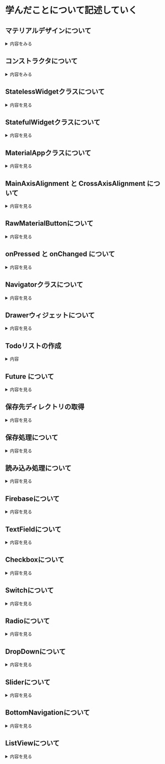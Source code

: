 # 学んだことについて記述していく

## マテリアルデザインについて
<details>
  <summary>内容をみる</summary>

  Flutter は Google が提供する UI フレームワークであり、マテリアルデザイン（Material Design）を標準で採用しています。`MaterialApp`、`Scaffold`、`AppBar` などのウィジェットが提供されており、視覚的一貫性と操作性を保った UI を構築できます。
  
  ---
  
  ## MaterialApp
  
  アプリ全体のテーマやナビゲーション設定を担うウィジェットです。
  
  ```dart
  void main() {
    runApp(MaterialApp(
      title: 'My App',
      theme: ThemeData(
        primarySwatch: Colors.blue,
      ),
      home: MyHomePage(),
    ));
  }
  ```
  
  ---
  
  ## Scaffold
  
  マテリアルデザインの基本レイアウト構造を提供するウィジェットです。
  
  ```dart
  Scaffold(
    appBar: AppBar(title: Text('ホーム')),
    body: Center(child: Text('ようこそ！')),
    floatingActionButton: FloatingActionButton(
      onPressed: () {},
      child: Icon(Icons.add),
    ),
  );
  ```
  
  ---
  
  ## AppBar
  
  画面上部に表示されるアプリバーです。タイトルやアクションアイコンを含めることができます。
  
  ```dart
  AppBar(
    title: Text('タイトル'),
    actions: [
      IconButton(
        icon: Icon(Icons.search),
        onPressed: () {},
      ),
    ],
  )
  ```
  
  ---
  
  ## FloatingActionButton
  
  主なアクションを強調するために使用される円形ボタンです。
  
  ```dart
  FloatingActionButton(
    onPressed: () {
      // アクション処理
    },
    child: Icon(Icons.add),
  )
  ```
  
  ---
  
  ## ボタンの種類
  
  ```dart
  TextButton(
    onPressed: () {},
    child: Text('Text Button'),
  )
  
  ElevatedButton(
    onPressed: () {},
    child: Text('Elevated Button'),
  )
  
  OutlinedButton(
    onPressed: () {},
    child: Text('Outlined Button'),
  )
  ```
  
  ---
  
  ## ThemeData と ColorScheme
  
  アプリ全体の見た目を設定できます。
  
  ```dart
  MaterialApp(
    theme: ThemeData(
      primarySwatch: Colors.indigo,
      brightness: Brightness.light,
    ),
  )
  ```
  
  ColorScheme を使ったカスタマイズ：
  
  ```dart
  theme: ThemeData(
    colorScheme: ColorScheme.fromSeed(seedColor: Colors.teal),
  )
  ```
  
  ---
  
  ## Material 3 (Material You) の利用
  
  Flutter 3.0以降、Material 3 に対応したテーマ指定が可能です。
  
  ```dart
  MaterialApp(
    theme: ThemeData(
      useMaterial3: true,
      colorScheme: ColorScheme.fromSeed(seedColor: Colors.green),
    ),
  )
  ```
  
  ---
  
  ## よく使うマテリアルウィジェット
  
  | ウィジェット名 | 説明 |
  |----------------|------|
  | Card           | 情報のまとまりを示すカード表示 |
  | ListTile       | リスト表示のための標準ウィジェット |
  | Dialog         | ポップアップダイアログ |
  | SnackBar       | 画面下部に一時的に表示される通知 |
  | Drawer         | ナビゲーションドロワー（サイドメニュー） |
  
  ---
  
  ## その他の注意点
  
  - Cupertino ウィジェットとの併用も可能。
  - Flutter Web やデスクトップでもマテリアルデザインをそのまま適用可能。
  - `MaterialApp.router` を使うことで Navigator 2.0 による高度なルーティングが可能。
  
  ---
  
  ## 参考リンク
  
  - https://m3.material.io/
  - https://api.flutter.dev/flutter/material/material-library.html
  - https://docs.flutter.dev/cookbook/design/themes

</details>

## コンストラクタについて
<details>
  <summary>内容をみる</summary>

  FlutterはDart言語で書かれており、クラスのインスタンス化時に使う「コンストラクタ」は非常に重要な概念です。このドキュメントでは、Dartの代表的なコンストラクタの書き方を紹介します。
  
  ---
  
  ## 基本のコンストラクタ
  
  ```dart
  class Person {
    String name;
    int age;
  
    Person(String name, int age) {
      this.name = name;
      this.age = age;
    }
  }
  ```
  
  ### 短縮記法
  
  ```dart
  class Person {
    String name;
    int age;
  
    Person(this.name, this.age);
  }
  ```
  
  ---
  
  ## 名前付きコンストラクタ
  
  ```dart
  class Person {
    String name;
    int age;
  
    Person(this.name, this.age);
  
    Person.guest() {
      name = 'Guest';
      age = 0;
    }
  }
  ```
  
  ---
  
  ## 名前付きパラメータ
  
  ```dart
  class Book {
    String title;
    String author;
  
    Book({required this.title, required this.author});
  }
  
  void main() {
    var b = Book(title: '1984', author: 'George Orwell');
  }
  ```
  
  ---
  
  ## デフォルト値
  
  ```dart
  class User {
    String name;
    bool isAdmin;
  
    User({this.name = 'Guest', this.isAdmin = false});
  }
  ```
  
  ---
  
  ## 初期化リスト（initializer list）
  
  ```dart
  class Point {
    final int x;
    final int y;
  
    Point(int a, int b) : x = a, y = b;
  }
  ```
  
  ---
  
  ## コンストラクタ内での処理
  
  ```dart
  class Timer {
    int seconds;
  
    Timer(int s) {
      if (s < 0) {
        throw ArgumentError('秒数は0以上である必要があります');
      }
      seconds = s;
    }
  }
  ```
  
  ---
  
  ## const コンストラクタ
  
  ```dart
  class Color {
    final int red;
    final int green;
    final int blue;
  
    const Color(this.red, this.green, this.blue);
  }
  
  const black = Color(0, 0, 0);
  ```
  
  ---
  
  ## コンストラクタの構文まとめ
  
  | 構文例                     | 用途                            |
  |----------------------------|---------------------------------|
  | `ClassName()`              | 通常のコンストラクタ            |
  | `ClassName.name()`         | 名前付きコンストラクタ          |
  | `ClassName({required ...})`| 名前付きパラメータ              |
  | `: field = value`          | 初期化リスト（final 変数など）  |
  | `const ClassName(...)`     | イミュータブルな定数生成        |
  
  ---
  
  ## 参考リンク
  
  - https://dart.dev/language/constructors
  - https://docs.flutter.dev/development/data-and-backend/json#creating-model-classes

</details>

## StatelessWidgetクラスについて
<details>
  <summary>内容を見る</summary>
  
  Flutter では UI を構築するために Widget クラスを継承してウィジェットを定義します。その中でも `StatelessWidget` は状態を持たないウィジェットを定義する際に使います。
  
  `StatelessWidget` は、**一度生成されると不変な UI コンポーネント**を表します。状態（State）を持たないため、ユーザーの操作などによって UI を変化させる必要がないときに使用します。
  
  ---
  
  ## 最小の StatelessWidget の例
  
  ```dart
  import 'package:flutter/material.dart';
  
  void main() {
    runApp(MyApp());
  }
  
  class MyApp extends StatelessWidget {
    @override
    Widget build(BuildContext context) {
      return MaterialApp(
        title: 'Stateless Demo',
        home: MyHomePage(),
      );
    }
  }
  
  class MyHomePage extends StatelessWidget {
    @override
    Widget build(BuildContext context) {
      return Scaffold(
        appBar: AppBar(title: Text('ホーム')),
        body: Center(
          child: Text('これは StatelessWidget の例です'),
        ),
      );
    }
  }
  ```
  
  ---
  
  ## 特徴
  
  - クラスは `StatelessWidget` を継承する
  - `build(BuildContext context)` メソッドをオーバーライドする
  - UI を返す
  - 外部から受け取ったパラメータ（final）で UI を構築する
  
  ---
  
  ## プロパティ付きの例
  
  ```dart
  class Greeting extends StatelessWidget {
    final String name;
  
    const Greeting({required this.name});
  
    @override
    Widget build(BuildContext context) {
      return Text('こんにちは、$name さん');
    }
  }
  ```
  
  使用例：
  
  ```dart
  Greeting(name: '太郎');
  ```
  
  ---
  
  ## StatelessWidget と StatefulWidget の違い
  
  | 比較項目       | StatelessWidget                   | StatefulWidget                    |
  |----------------|-----------------------------------|-----------------------------------|
  | 状態管理       | 不可（変更なし）                  | 可能（setStateで変更）            |
  | UIの更新        | 外部からの変更でのみ               | 内部状態の変化でUI更新が可能       |
  | パフォーマンス | 高い                              | 状態更新のたびに再構築が必要       |
  | 用途例         | ラベルやアイコン、ボタンなど      | 入力フォーム、タブ、アニメーションなど |
  
  ---
  
  ## StatelessWidget が適している場面
  
  - 静的なテキストや画像表示
  - 表示内容がプロパティのみで決まる UI
  - 一度表示すれば変更されないウィジェット
  
  ---
  
  ## 参考リンク
  
  - https://api.flutter.dev/flutter/widgets/StatelessWidget-class.html
  - https://docs.flutter.dev/development/ui/widgets-intro

</details>

## StatefulWidgetクラスについて
<details>
  <summary>内容を見る</summary>
  
  Flutter では、状態（State）を持つウィジェットを作成するときに `StatefulWidget` クラスを使います。`StatefulWidget` はユーザー操作やデータの変化に応じて UI を動的に更新できるウィジェットです。
  
  ---
  
  ## StatefulWidget の基本構造
  
  `StatefulWidget` は2つのクラスで構成されます。
  
  1. `StatefulWidget` クラス本体（不変部分）  
  2. 状態を管理する `State` クラス（可変部分）
  
  ---
  
  ## 最小の StatefulWidget の例
  
  ```dart
  import 'package:flutter/material.dart';
  
  void main() {
    runApp(MyApp());
  }
  
  class MyApp extends StatelessWidget {
    @override
    Widget build(BuildContext context) {
      return MaterialApp(
        title: 'Stateful Demo',
        home: CounterPage(),
      );
    }
  }
  
  class CounterPage extends StatefulWidget {
    @override
    _CounterPageState createState() => _CounterPageState();
  }
  
  class _CounterPageState extends State<CounterPage> {
    int _counter = 0;
  
    void _increment() {
      setState(() {
        _counter++;  // 状態を更新するとUIが再構築される
      });
    }
  
    @override
    Widget build(BuildContext context) {
      return Scaffold(
        appBar: AppBar(title: Text('StatefulWidgetの例')),
        body: Center(
          child: Text(
            'ボタンが押された回数: $_counter',
            style: TextStyle(fontSize: 24),
          ),
        ),
        floatingActionButton: FloatingActionButton(
          onPressed: _increment,
          child: Icon(Icons.add),
        ),
      );
    }
  }
  ```
  
  ---
  
  ## 特徴
  
  - `StatefulWidget` は不変であり、実際の状態の変更は `State` クラス内で管理
  - 状態を変化させたいときは `setState()` メソッドを呼び出す
  - `setState()` を呼ぶと `build()` が再実行され、UIが更新される
  
  ---
  
  ## `StatefulWidget` と `StatelessWidget` の違い
  
  | 項目                 | StatefulWidget                     | StatelessWidget                   |
  |----------------------|----------------------------------|---------------------------------|
  | 状態の有無           | 状態を持ち、変更可能              | 状態を持たず不変                 |
  | UIの更新トリガー     | `setState()`で状態を変更すると再構築 | プロパティが変わったときのみ再構築 |
  | 用途例               | 入力フォーム、カウンター、アニメーション | 静的テキストや画像、アイコン     |
  
  ---
  
  ## 状態を持つウィジェット作成のポイント
  
  - `StatefulWidget` クラスは不変で軽量にする  
  - 状態を持つロジックは必ず `State` クラスに書く  
  - UIの再描画は `setState()` で通知する
  
  ---
  
  ## 参考リンク
  
  - https://api.flutter.dev/flutter/widgets/StatefulWidget-class.html  
  - https://docs.flutter.dev/development/ui/interactive  

</details>

## MaterialAppクラスについて
<details>
  <summary>内容を見る</summary>

  `MaterialApp` は Flutter のマテリアルデザインアプリのルートとなるウィジェットです。アプリ全体のテーマ設定やナビゲーション、ローカライズなど、多くの機能を一元的に管理します。
  
  ---
  
  ## 主な役割と特徴
  
  - アプリのタイトルやテーマを設定する
  - ルーティング（画面遷移）の管理
  - ローカライズ（多言語対応）の設定
  - マテリアルデザインの基本設定をまとめる
  - デフォルトのフォントやスタイルを提供
  
  ---
  
  ## 基本的な使い方
  
  ```dart
  import 'package:flutter/material.dart';
  
  void main() {
    runApp(MaterialApp(
      title: 'My Flutter App',
      theme: ThemeData(
        primarySwatch: Colors.blue,
      ),
      home: MyHomePage(),
    ));
  }
  
  class MyHomePage extends StatelessWidget {
    @override
    Widget build(BuildContext context) {
      return Scaffold(
        appBar: AppBar(
          title: Text('ホーム'),
        ),
        body: Center(
          child: Text('MaterialAppの基本例'),
        ),
      );
    }
  }
  ```
  
  ---
  
  ## 主なプロパティ
  
  | プロパティ名        | 説明                                        |
  |--------------------|---------------------------------------------|
  | `title`            | アプリのタイトル（主にタスクスイッチャーに表示） |
  | `theme`            | アプリ全体のテーマを設定（色やフォントなど）       |
  | `darkTheme`        | ダークモード時のテーマ設定                       |
  | `themeMode`        | 明るいテーマとダークテーマの切替設定               |
  | `home`             | 最初に表示するウィジェット                         |
  | `routes`           | 名前付きルートのマップ（画面遷移先の登録）           |
  | `initialRoute`     | 最初に表示するルートの名前                           |
  | `navigatorKey`     | ナビゲーターのグローバルキー                         |
  | `localizationsDelegates` | 多言語対応のためのローカライズデリゲート               |
  | `debugShowCheckedModeBanner` | デバッグ時の「DEBUG」バナーの表示切替（falseで非表示）   |
  | `useMaterial3`     | Material Design 3 (Material You) の有効化           |
  
  ---
  
  ## ルーティング例
  
  ```dart
  MaterialApp(
    initialRoute: '/',
    routes: {
      '/': (context) => HomePage(),
      '/settings': (context) => SettingsPage(),
    },
  )
  ```
  
  ---
  
  ## Material 3 の有効化
  
  Flutter 3.x以降では `useMaterial3` を true にすることで Material You デザインが適用されます。
  
  ```dart
  MaterialApp(
    theme: ThemeData(
      useMaterial3: true,
      colorScheme: ColorScheme.fromSeed(seedColor: Colors.indigo),
    ),
    home: MyHomePage(),
  )
  ```
  
  ---
  
  ## 参考リンク
  
  - https://api.flutter.dev/flutter/material/MaterialApp-class.html  
  - https://docs.flutter.dev/development/ui/widgets/material#materialapp

</details>

## MainAxisAlignment と CrossAxisAlignment について

<details>
  <summary>内容を見る</summary>

  Flutter のレイアウトウィジェット（特に `Row` や `Column`）でよく使う配置方法を指定するための列挙型です。
  
  ---
  
  ## MainAxisAlignment
  
  - メイン軸（`Row` の場合は水平方向、`Column` の場合は垂直方向）に沿った子ウィジェットの配置方法を指定します。
  
  ### 主な値
  
  | 値                   | 説明                             |
  |----------------------|----------------------------------|
  | `start`              | メイン軸の開始位置に揃える       |
  | `end`                | メイン軸の終了位置に揃える       |
  | `center`             | メイン軸の中央に揃える           |
  | `spaceBetween`       | 子ウィジェット間のスペースを均等に配分（端は詰める） |
  | `spaceAround`        | 子ウィジェット間のスペースを均等に配分（端も同等のスペース） |
  | `spaceEvenly`        | 子ウィジェット間のスペースと端のスペースを均等に配分 |
  
  ### 例
  
  ```dart
  Row(
    mainAxisAlignment: MainAxisAlignment.spaceBetween,
    children: [
      Text('左'),
      Text('中央'),
      Text('右'),
    ],
  )
  ```
  
  ---
  
  ## CrossAxisAlignment
  
  - クロス軸（`Row` の場合は垂直方向、`Column` の場合は水平方向）に沿った子ウィジェットの配置方法を指定します。
  
  ### 主な値
  
  | 値                   | 説明                             |
  |----------------------|----------------------------------|
  | `start`              | クロス軸の開始位置に揃える       |
  | `end`                | クロス軸の終了位置に揃える       |
  | `center`             | クロス軸の中央に揃える           |
  | `stretch`            | クロス軸方向に子ウィジェットを引き伸ばす（最大サイズ） |
  | `baseline`           | 文字のベースラインに揃える（テキストがある場合） |
  
  ### 例
  
  ```dart
  Column(
    crossAxisAlignment: CrossAxisAlignment.start,
    children: [
      Text('左揃えテキスト1'),
      Text('左揃えテキスト2'),
    ],
  )
  ```
  
  ---
  
  ## Row と Column のメイン軸とクロス軸
  
  | ウィジェット | メイン軸           | クロス軸           |
  |--------------|--------------------|--------------------|
  | `Row`        | 水平方向（左右）    | 垂直方向（上下）    |
  | `Column`     | 垂直方向（上下）    | 水平方向（左右）    |
  
  ---
  
  ## まとめ
  
  - `mainAxisAlignment` は子ウィジェットの**主方向**の配置を制御
  - `crossAxisAlignment` は子ウィジェットの**直交方向**の配置を制御
  - どちらも適切に設定することで柔軟なレイアウトが可能になる
  
  ---
  
  ## 参考リンク
  
  - https://api.flutter.dev/flutter/rendering/MainAxisAlignment.html  
  - https://api.flutter.dev/flutter/rendering/CrossAxisAlignment.html  
  - https://docs.flutter.dev/development/ui/layout/tutorial#alignment-and-positioning

</details>

## RawMaterialButtonについて

<details>
  <summary>内容を見る</summary>

  `RawMaterialButton` は Flutter のマテリアルデザインボタンの低レベルな構成ウィジェットです。  
  `ElevatedButton` や `TextButton` のような高レベルのボタンウィジェットのカスタマイズ版として使われ、より自由に見た目や動作を細かく制御できます。
  
  ---
  
  ## 特徴
  
  - ボタンのビルドに必要な最低限の機能を持つ
  - デフォルトのスタイルはなく、見た目を完全に自由にカスタマイズ可能
  - サイズ、形状、色、影、マテリアルの効果を自分で設定する必要がある
  - 高度なカスタムボタンを作りたいときに利用
  
  ---
  
  ## 基本的な使い方
  
  ```dart
  RawMaterialButton(
    onPressed: () {
      print('RawMaterialButton pressed');
    },
    fillColor: Colors.blue,
    shape: RoundedRectangleBorder(
      borderRadius: BorderRadius.circular(12.0),
    ),
    constraints: BoxConstraints(
      minWidth: 100,
      minHeight: 40,
    ),
    child: Text(
      'カスタムボタン',
      style: TextStyle(color: Colors.white),
    ),
  )
  ```
  
  ---
  
  ## 主なプロパティ
  
  | プロパティ名      | 説明                                      |
  |------------------|-------------------------------------------|
  | `onPressed`      | ボタンが押されたときのコールバック       |
  | `onLongPress`    | 長押し時のコールバック                    |
  | `fillColor`      | ボタンの背景色                            |
  | `shape`          | ボタンの形状（角丸や丸形など）            |
  | `elevation`      | ボタンの影の高さ                          |
  | `constraints`    | サイズの制約（最小・最大幅や高さ）        |
  | `padding`        | 内側の余白                                |
  | `child`          | ボタン内に表示するウィジェット            |
  | `focusColor`     | フォーカス時の色                          |
  | `hoverColor`     | ホバー時の色（Webやデスクトップ用）      |
  | `highlightColor` | 押下時のハイライト色                      |
  
  ---
  
  ## 注意点
  
  - スタイルや動作を自分で細かく設定する必要があるため、通常は `ElevatedButton` などの高レベルボタンで十分な場合が多い
  - `RawMaterialButton` はカスタムUIや特殊なアニメーションを実装したい場合に使うことが多い
  
  ---
  
  ## 参考リンク
  
  - https://api.flutter.dev/flutter/material/RawMaterialButton-class.html  
  - https://flutter.dev/docs/development/ui/widgets/material#rawmaterialbutton


</details>

## onPressed と onChanged について

<details>
  <summary>内容を見る</summary>

  Flutter のウィジェットでユーザー操作に応じて処理を行うために使うコールバック関数の代表例が `onPressed` と `onChanged` です。
  
  ---
  
  ## onPressed
  
  - 主に **ボタン系ウィジェット**（`ElevatedButton`、`TextButton`、`IconButton`、`RawMaterialButton` など）で使用される  
  - ボタンが「押されたとき」に呼ばれる関数（コールバック）を設定する  
  - 型は `void Function()?`（戻り値なし、引数なしの関数）  
  - `null` を渡すとボタンが無効化される（押せなくなる）
  
  ### 例
  
  ```dart
  ElevatedButton(
    onPressed: () {
      print('ボタンが押されました');
    },
    child: Text('押してね'),
  )
  ```
  
  ---
  
  ## onChanged
  
  - 主に **入力系ウィジェット**（`TextField`、`Slider`、`Switch`、`DropdownButton` など）で使われる  
  - ユーザーが値を変更したときに呼ばれるコールバック  
  - 型は変更対象に応じて異なるが、一般的には引数に新しい値を受け取り戻り値なしの関数  
  
  ### 例：TextField
  
  ```dart
  TextField(
    onChanged: (String value) {
      print('入力値が変更されました: $value');
    },
  )
  ```
  
  ### 例：Slider
  
  ```dart
  Slider(
    value: _currentValue,
    min: 0,
    max: 100,
    onChanged: (double newValue) {
      setState(() {
        _currentValue = newValue;
      });
    },
  )
  ```
  
  ---
  
  ## 違いのまとめ
  
  | 項目         | onPressed                  | onChanged                          |
  |--------------|----------------------------|----------------------------------|
  | 対象ウィジェット | ボタン系                     | 入力系（TextField、Sliderなど）     |
  | 呼び出しタイミング | ボタンが押された瞬間          | ユーザーが値を変更したとき           |
  | 関数の引数    | なし                       | 新しい値（型はウィジェットによる）  |
  | 役割         | イベントのトリガー           | 値の変更を監視・反映                |
  
  ---
  
  ## 参考リンク
  
  - https://api.flutter.dev/flutter/material/ElevatedButton/onPressed.html  
  - https://api.flutter.dev/flutter/widgets/TextField/onChanged.html  
  - https://docs.flutter.dev/development/ui/interactive  


</details>

## Navigatorクラスについて

<details>
  <summary>内容を見る</summary>

   [Navigatorクラス](https://github.com/9kaede12/MobileAppDev/blob/main/Navigator.dart)
   
  `Navigator` は Flutter の画面遷移（ルーティング）を管理するクラスです。  
  スタック構造を使い、画面（ページ）を積み重ねたり戻ったりする操作を扱います。
  
  ---
  
  ## 基本的な役割
  
  - 新しい画面を「プッシュ（積む）」して遷移する  
  - 現在の画面を「ポップ（取り除く）」して戻る  
  - 画面遷移の履歴（スタック）を管理
  
  ---
  
  ## 画面遷移の基本例
  
  ```dart
  // 画面Aから画面Bへ遷移する
  Navigator.push(
    context,
    MaterialPageRoute(builder: (context) => ScreenB()),
  );
  
  // 画面Bから前の画面に戻る
  Navigator.pop(context);
  ```
  
  ---
  
  ## push と pop の説明
  
  | メソッド       | 説明                        |
  |----------------|-----------------------------|
  | `push`         | 新しい画面をスタックに積む  |
  | `pop`          | 現在の画面をスタックから外す（前の画面に戻る） |
  | `pushReplacement` | 現在の画面を新しい画面で置き換える（戻れなくなる） |
  | `pushNamed`    | 名前付きルートで遷移する    |
  | `popUntil`     | 指定した条件の画面まで戻る  |
  
  ---
  
  ## 名前付きルートの使用例
  
  `MaterialApp` の `routes` にルート名とウィジェットを登録しておく
  
  ```dart
  MaterialApp(
    initialRoute: '/',
    routes: {
      '/': (context) => HomePage(),
      '/settings': (context) => SettingsPage(),
    },
  );
  ```
  
  画面遷移は
  
  ```dart
  Navigator.pushNamed(context, '/settings');
  ```
  
  ---
  
  ## 戻り値を受け取る遷移
  
  画面Bから戻る際に結果を返し、画面Aで受け取る例
  
  ```dart
  // 画面A
  final result = await Navigator.push(
    context,
    MaterialPageRoute(builder: (context) => ScreenB()),
  );
  print('画面Bからの結果: $result');
  ```
  
  ```dart
  // 画面B
  Navigator.pop(context, 'データを返す');
  ```
  
  ---
  
  ## Navigatorのグローバルキー
  
  複雑なアプリで Navigator にアクセスしたい場合に使う
  
  ```dart
  final GlobalKey<NavigatorState> navigatorKey = GlobalKey<NavigatorState>();
  
  MaterialApp(
    navigatorKey: navigatorKey,
    home: HomePage(),
  );
  
  // キーからNavigatorを使う
  navigatorKey.currentState?.pushNamed('/settings');
  ```
  
  ---
  
  ## 参考リンク
  
  - https://api.flutter.dev/flutter/widgets/Navigator-class.html  
  - https://docs.flutter.dev/cookbook/navigation/navigation-basics  
  - https://flutter.dev/docs/development/ui/navigation

</details>

## Drawerウィジェットについて

<details>
  <summary>内容を見る</summary>

  `Drawer` は画面の左（または右）側からスライドインするナビゲーション用のサイドメニューです。  
  マテリアルデザインで一般的に使われるナビゲーションメニューとして利用されます。
  
  ---
  
  ## 基本的な使い方
  
  `Scaffold` の `drawer` プロパティに `Drawer` ウィジェットを指定します。
  
  ```dart
  Scaffold(
    appBar: AppBar(
      title: Text('Drawer の例'),
    ),
    drawer: Drawer(
      child: ListView(
        padding: EdgeInsets.zero,
        children: [
          DrawerHeader(
            decoration: BoxDecoration(
              color: Colors.blue,
            ),
            child: Text(
              'メニュー',
              style: TextStyle(
                color: Colors.white,
                fontSize: 24,
              ),
            ),
          ),
          ListTile(
            leading: Icon(Icons.home),
            title: Text('ホーム'),
            onTap: () {
              // 画面遷移や処理をここに記述
              Navigator.pop(context); // Drawerを閉じる
            },
          ),
          ListTile(
            leading: Icon(Icons.settings),
            title: Text('設定'),
            onTap: () {
              Navigator.pop(context);
            },
          ),
        ],
      ),
    ),
    body: Center(child: Text('Drawerを使ったレイアウト')),
  );
  ```
  
  ---
  
  ## 主な構成要素
  
  | ウィジェット名   | 説明                                   |
  |------------------|----------------------------------------|
  | `Drawer`         | サイドメニュー全体のコンテナ           |
  | `DrawerHeader`   | Drawerのヘッダー部分（ユーザー情報等） |
  | `ListView`       | メニュー項目をリスト表示                 |
  | `ListTile`       | メニューの各アイテム                     |
  
  ---
  
  ## Drawerの開閉操作
  
  - アプリバーの左上に自動的にハンバーガーメニューアイコンが表示される  
  - アイコンや画面端をスワイプすることで開閉可能  
  - `Navigator.pop(context)` で Drawer を閉じる
  
  ---
  
  ## 右側にDrawerを表示する場合
  
  `Scaffold` の `endDrawer` プロパティに指定します。
  
  ```dart
  Scaffold(
    endDrawer: Drawer(
      // 右側からスライドインするDrawer
    ),
  );
  ```
  
  ---
  
  ## Drawerのカスタマイズ
  
  - 背景色や形状は `Drawer` 内のコンテナや装飾で自由に設定可能  
  - メニューアイテムは `ListTile` を複数使い、アイコンやテキスト、タップ時の処理を指定する
  
  ---
  
  ## 参考リンク
  
  - https://api.flutter.dev/flutter/material/Drawer-class.html  
  - https://docs.flutter.dev/cookbook/design/drawer  
  - https://flutter.dev/docs/cookbook/design/navigation-drawer


</details>

## Todoリストの作成
<details>
   <summary>内容</summary>

   [flutterstudio](https://flutterstudio.app/)を参考にウィジェットを選びました。  
   ウィジェットを組み合わせていく上で、つまづいたところに関してはchatgptを活用して解決を行なっていきました。  
   ### 現状の機能
   1. チェックボックスの追加
      チェックボックスを追加してチェックをつけるとタスクに取り消し線が入ります。
   2. 削除ボタンの追加
      削除ボタンを追加して終わったタスクを消すことができるようにしました。
   3. ファイルの保存・読み込み処理の追加
      保存と読み込みボタンを追加して、登録したタスクをファイルに保存・読み込みができるようにしました。
   
   実際のコードは[こちら](https://github.com/9kaede12/MobileAppDev/blob/main/TodoList.dart)です。
</details>

## Future について

<details>
  <summary>内容を見る</summary>

  `Future` は Dart における非同期処理の結果を表すオブジェクトです。  
  非同期処理の完了（成功または失敗）を待ち、その結果を受け取るために使います。
  
  ---
  
  ## Futureの基本概念
  
  - 非同期処理の完了後に値を返すことを約束するオブジェクト  
  - 処理が成功すれば値を返し、失敗すればエラーを返す  
  - まだ完了していない処理を表すため、すぐに結果は得られない
  
  ---
  
  ## Futureの生成例
  
  ```dart
  Future<String> fetchUserOrder() {
    return Future.delayed(Duration(seconds: 2), () => 'コーヒー');
  }
  ```
  
  上記は、2秒後に文字列 `'コーヒー'` を返す Future を返します。
  
  ---
  
  ## Futureの利用方法
  
  ### 1. `then` と `catchError` を使う
  
  ```dart
  fetchUserOrder().then((order) {
    print('注文: $order');
  }).catchError((error) {
    print('エラー: $error');
  });
  ```
  
  ### 2. `async` / `await` を使う（推奨）
  
  ```dart
  Future<void> example() async {
    try {
      String order = await fetchUserOrder();
      print('注文: $order');
    } catch (error) {
      print('エラー: $error');
    }
  }
  ```
  
  ---
  
  ## Futureの状態
  
  | 状態           | 説明                       |
  |----------------|----------------------------|
  | Uncompleted    | 処理がまだ完了していない状態 |
  | Completed      | 処理が成功し結果が得られた状態 |
  | Completed with Error | 処理が失敗しエラーが発生した状態 |
  
  ---
  
  ## FutureとUIの連携
  
  Flutterでは、`FutureBuilder` ウィジェットを使って非同期処理の結果をUIに反映できます。
  
  ```dart
  FutureBuilder<String>(
    future: fetchUserOrder(),
    builder: (context, snapshot) {
      if (snapshot.connectionState == ConnectionState.waiting) {
        return CircularProgressIndicator();
      } else if (snapshot.hasError) {
        return Text('エラー: ${snapshot.error}');
      } else if (snapshot.hasData) {
        return Text('注文: ${snapshot.data}');
      } else {
        return Text('データなし');
      }
    },
  );
  ```
  
  ---
  
  ## まとめ
  
  - `Future` は非同期処理の結果を表現するオブジェクト  
  - `async` / `await` で直感的に非同期処理を書ける  
  - UIで非同期処理結果を扱う場合は `FutureBuilder` が便利
  
  ---
  
  ## 参考リンク
  
  - https://dart.dev/codelabs/async-await  
  - https://api.flutter.dev/flutter/widgets/FutureBuilder-class.html  
  - https://docs.flutter.dev/cookbook/networking/fetch-data


</details>

## 保存先ディレクトリの取得

<details>
  <summary>内容を見る</summary>

  Flutterアプリで**ファイルの読み書き**を行う際には、ユーザーがアクセスできるディレクトリではなく、  
  アプリ専用の「**書き込み可能なディレクトリ**」を使う必要があります。
  
  そのために使うのが、`path_provider` パッケージの `getApplicationDocumentsDirectory()` メソッドです。
  
  ---
  
  ### 使用例
  
  ```dart
  import 'package:path_provider/path_provider.dart';
  
  Future<void> getDirectoryPath() async {
    final dir = await getApplicationDocumentsDirectory();
    print('保存先ディレクトリ: ${dir.path}');
  }
  ```
  このコードでは、非同期でディレクトリを取得し、アプリ内のファイル保存場所として使用できます。

</details>

## 保存処理について

<details>
  <summary>内容を見る</summary>

  Flutterアプリでタスクリストなどのデータをローカルに保存する際、  
  データを **JSON形式** に変換してテキストファイルに書き込むのが一般的です。
  
  以下はその一例です。
  
  ---
  
  ### 処理内容
  
  1. `List<Task>` → `List<Map<String, dynamic>>` に変換（`toJson()`）
  2. それを `jsonEncode()` で文字列に変換
  3. ファイルに書き込む（`writeAsString()`）
  
  ---
  
  ### 保存処理のコード例
  
  ```dart
  final jsonStr = jsonEncode(_tasks.map((t) => t.toJson()).toList());
  await file.writeAsString(jsonStr);
  ```
</details>

## 読み込み処理について

<details>
  <summary>内容を見る</summary>

  Flutterアプリで保存したJSONファイルからタスクリストを読み込む際の基本的な処理です。
  
  ---
  
  ### 処理の流れ
  
  1. ファイルを非同期でテキストとして読み込む  
  2. 読み込んだJSON文字列を `jsonDecode()` で `List<Map>` に変換  
  3. 各Mapを `Task.fromJson()` で `Task` インスタンスに復元  
  4. 既存の `_tasks` リストをクリアし、新しいタスク群で更新  
  5. `setState()` を呼んでUIを更新
  
  ---
  
  ### コード例
  
  ```dart
  final contents = await file.readAsString();
  final jsonData = jsonDecode(contents);
  _tasks.clear();
  _tasks.addAll((jsonData as List).map((e) => Task.fromJson(e)));
  setState(() {});
  ```
</details>

## Firebaseについて
<details>
  <summary>内容を見る</summary>

  FirebaseはFlutterと同じくGoogleが中心となって開発を進めているため、相性の良い組み合わせと言えます。

  ### Firebaseに登録
  Firebaseにアカウント登録していない場合は、[Firebase](https://firebase.google.com/?hl=ja) このリンクから登録ができます。
</details>

## TextFieldについて
<details>
  <summary>内容を見る</summary>

  `TextField` は Flutter でテキスト入力を行うための基本的なウィジェットです。  
  フォーム、検索バー、チャット欄など、あらゆる入力インターフェースで使用されます。
  
  ---
  
  ## 基本的な使い方
  
  ```dart
  TextField(
    decoration: InputDecoration(
      labelText: 'ユーザー名',
      border: OutlineInputBorder(),
    ),
  )
  ```
  
  ---
  
  ## 主なプロパティ
  
  | プロパティ名         | 説明 |
  |----------------------|------|
  | `controller`         | 入力値を取得・操作するための `TextEditingController` を指定 |
  | `onChanged`          | 入力値が変更されたときに呼ばれるコールバック |
  | `onSubmitted`        | キーボードの「完了」や「Enter」が押されたときに呼ばれる |
  | `decoration`         | プレースホルダやラベル、アイコンなどの装飾を指定 |
  | `keyboardType`       | 入力タイプ（例: `TextInputType.number`）を指定 |
  | `obscureText`        | パスワード入力などで文字を伏せる場合に使用（true にする） |
  | `maxLines`           | 入力可能な行数（デフォルトは1） |
  | `enabled`            | 入力を無効化する（false にすると読み取り専用） |
  
  ---
  
  ## 入力値の取得と制御：TextEditingController の利用
  
  ```dart
  final TextEditingController _controller = TextEditingController();
  
  TextField(
    controller: _controller,
  )
  
  ...
  
  // 入力値を取得
  print(_controller.text);
  
  // 入力値を設定
  _controller.text = '初期値';
  ```
  
  ---
  
  ## onChanged の利用例
  
  ```dart
  TextField(
    onChanged: (text) {
      print('現在の入力: $text');
    },
  )
  ```
  
  ---
  
  ## パスワード入力にする
  
  ```dart
  TextField(
    obscureText: true,
    decoration: InputDecoration(
      labelText: 'パスワード',
    ),
  )
  ```
  
  ---
  
  ## 装飾を追加する（InputDecoration）
  
  ```dart
  TextField(
    decoration: InputDecoration(
      labelText: '検索',
      hintText: 'キーワードを入力',
      prefixIcon: Icon(Icons.search),
      border: OutlineInputBorder(),
    ),
  )
  ```
  
  ---
  
  ## TextFormField との違い
  
  | ウィジェット名     | 用途・特徴 |
  |--------------------|------------|
  | `TextField`        | 軽量な入力欄。単体で使用可能。 |
  | `TextFormField`    | フォーム用。バリデーションや `Form` と連携可能。 |
  
  ---
  
  ## 注意点
  
  - 複雑なバリデーションやフォーム管理を行う場合は `TextFormField` + `Form` を使うのが推奨
  - 必要に応じてフォーカス制御には `FocusNode` を使う
  
  ---
  
  ## 参考リンク
  
  - https://api.flutter.dev/flutter/material/TextField-class.html  
  - https://docs.flutter.dev/cookbook/forms/text-input  
  - https://dart.dev/guides/libraries/library-tour#implementing-advanced-forms

</details>

## Checkboxについて
<details>
  <summary>内容を見る</summary>

  `Checkbox` はオン・オフの状態を切り替えるトグル（チェックボックス）ウィジェットです。  
  ユーザーによる選択・非選択の状態を管理するために使用されます。
  
  ---
  
  ## 基本的な使い方
  
  ```dart
  bool _isChecked = false;
  
  Checkbox(
    value: _isChecked,
    onChanged: (bool? newValue) {
      setState(() {
        _isChecked = newValue!;
      });
    },
  )
  ```
  
  ---
  
  ## 主なプロパティ
  
  | プロパティ名     | 説明 |
  |------------------|------|
  | `value`          | チェック状態（`true` / `false`）を指定 |
  | `onChanged`      | チェック状態が変更されたときに呼ばれる関数 |
  | `activeColor`    | チェック時の色 |
  | `checkColor`     | チェックマーク自体の色 |
  | `tristate`       | `null` を含む三状態 (`true`, `false`, `null`) を許可するかどうか |
  
  ---
  
  ## Checkbox と Text を組み合わせる（Row を使用）
  
  ```dart
  Row(
    children: [
      Checkbox(
        value: _isChecked,
        onChanged: (bool? value) {
          setState(() {
            _isChecked = value!;
          });
        },
      ),
      Text('利用規約に同意する'),
    ],
  )
  ```
  
  ---
  
  ## 三状態チェックボックスの例（`tristate`）
  
  ```dart
  bool? _isChecked = null;
  
  Checkbox(
    value: _isChecked,
    tristate: true,
    onChanged: (bool? value) {
      setState(() {
        _isChecked = value;
      });
    },
  )
  ```
  
  ---
  
  ## チェックボックスの無効化（`onChanged: null`）
  
  ```dart
  Checkbox(
    value: true,
    onChanged: null, // 無効化されてユーザー操作不可
  )
  ```
  
  ---
  
  ## チェックボックスとリスト（ListTile）を組み合わせる
  
  ```dart
  CheckboxListTile(
    title: Text('メール通知を受け取る'),
    value: _isChecked,
    onChanged: (bool? value) {
      setState(() {
        _isChecked = value!;
      });
    },
  )
  ```
  
  ---
  
  ## 注意点
  
  - `Checkbox` はステート（状態）を管理するため、`StatefulWidget` 内で使うのが一般的  
  - 状態の管理には `StatefulWidget` または状態管理パッケージ（Provider, Riverpod など）を利用可能  
  - ユーザーが誤って無効状態と誤解しないよう、無効化する場合は適切に説明をつけると良い
  
  ---
  
  ## 参考リンク
  
  - https://api.flutter.dev/flutter/material/Checkbox-class.html  
  - https://api.flutter.dev/flutter/material/CheckboxListTile-class.html  
  - https://docs.flutter.dev/cookbook/forms/checkbox

</details>

## Switchについて
<details>
  <summary>内容を見る</summary>

  `Switch` は 2 状態（オン/オフ）を切り替えるためのトグルスイッチです。  
  設定画面などでよく使われます。
  
  ---
  
  ## 基本的な使い方
  
  ```dart
  bool _isSwitched = false;
  
  Switch(
    value: _isSwitched,
    onChanged: (bool value) {
      setState(() {
        _isSwitched = value;
      });
    },
  )
  ```
  
  ---
  
  ## 主なプロパティ
  
  | プロパティ名     | 説明 |
  |------------------|------|
  | `value`          | スイッチの現在の状態（`true` / `false`）を指定 |
  | `onChanged`      | 状態が変更されたときに呼ばれる関数 |
  | `activeColor`    | スイッチがオンのときの色 |
  | `activeTrackColor` | トラック部分の色（オン時） |
  | `inactiveThumbColor` | スイッチがオフのときのつまみの色 |
  | `inactiveTrackColor` | オフ時のトラックの色 |
  
  ---
  
  ## Switch とテキストの組み合わせ（Row を使用）
  
  ```dart
  Row(
    mainAxisAlignment: MainAxisAlignment.spaceBetween,
    children: [
      Text('通知を受け取る'),
      Switch(
        value: _isSwitched,
        onChanged: (bool value) {
          setState(() {
            _isSwitched = value;
          });
        },
      ),
    ],
  )
  ```
  
  ---
  
  ## 無効化されたスイッチ
  
  ```dart
  Switch(
    value: true,
    onChanged: null, // 無効（ユーザー操作不可）
  )
  ```
  
  ---
  
  ## SwitchListTile を使った例
  
  ```dart
  SwitchListTile(
    title: Text('Bluetooth'),
    subtitle: Text('Bluetooth機能を有効にする'),
    value: _isSwitched,
    onChanged: (bool value) {
      setState(() {
        _isSwitched = value;
      });
    },
  )
  ```
  
  ---
  
  ## 注意点
  
  - `Switch` は `StatefulWidget` 内で使用して状態を保持・更新するのが基本です  
  - 単独で使うよりも `SwitchListTile` でラベルや説明と一緒に表示する方が UI 的に親切です  
  - タップ領域はスイッチのみに限定されるため、`ListTile` で領域を広げることができます
  
  ---
  
  ## 参考リンク
  
  - https://api.flutter.dev/flutter/material/Switch-class.html  
  - https://api.flutter.dev/flutter/material/SwitchListTile-class.html  
  - https://docs.flutter.dev/cookbook/forms/switch

</details>

## Radioについて
<details>
  <summary>内容を見る</summary>

  `Radio` は複数の選択肢の中から **1つだけ** を選ぶためのウィジェットです。  
  性別選択や支払い方法など、排他的な選択が必要な場面で使われます。
  
  ---
  
  ## 基本的な使い方
  
  ```dart
  int _selectedValue = 1;
  
  Radio(
    value: 1,
    groupValue: _selectedValue,
    onChanged: (int? value) {
      setState(() {
        _selectedValue = value!;
      });
    },
  )
  ```
  
  - `value`: この Radio ボタンの値
  - `groupValue`: 現在選択されている値
  - `onChanged`: ユーザーが選択を変更したときに呼ばれる
  
  ---
  
  ## 複数の Radio を並べる
  
  ```dart
  Column(
    children: <Widget>[
      Radio(
        value: 1,
        groupValue: _selectedValue,
        onChanged: (int? value) {
          setState(() {
            _selectedValue = value!;
          });
        },
      ),
      Radio(
        value: 2,
        groupValue: _selectedValue,
        onChanged: (int? value) {
          setState(() {
            _selectedValue = value!;
          });
        },
      ),
    ],
  )
  ```
  
  ---
  
  ## ラベル付き：RadioListTile の使用
  
  ```dart
  RadioListTile<int>(
    title: Text('男性'),
    value: 1,
    groupValue: _selectedValue,
    onChanged: (int? value) {
      setState(() {
        _selectedValue = value!;
      });
    },
  )
  ```
  
  - `RadioListTile` を使うことで、ラベルやサブタイトルを含む選択肢が簡単に実装可能
  
  ---
  
  ## 主なプロパティ
  
  | プロパティ名     | 説明 |
  |------------------|------|
  | `value`          | 選択肢ごとの値 |
  | `groupValue`     | 現在選ばれている値 |
  | `onChanged`      | 選択が変わったときに呼ばれるコールバック |
  | `activeColor`    | 選択中のラジオボタンの色 |
  | `toggleable`     | 選択済みの値をタップして選択解除可能にする（デフォルト: false） |
  
  ---
  
  ## 選択肢を列挙型（enum）で扱う例
  
  ```dart
  enum Gender { male, female }
  
  Gender _gender = Gender.male;
  
  Radio<Gender>(
    value: Gender.male,
    groupValue: _gender,
    onChanged: (Gender? value) {
      setState(() {
        _gender = value!;
      });
    },
  )
  ```
  
  ---
  
  ## 無効な状態の Radio（onChanged: null）
  
  ```dart
  Radio(
    value: 1,
    groupValue: _selectedValue,
    onChanged: null, // 無効化
  )
  ```
  
  ---
  
  ## 注意点
  
  - `groupValue` を全ての `Radio` に共通で持たせることで、**どの選択肢が選ばれているか** を管理します  
  - ラジオボタンは「1つだけ選ばせる」用途に限定してください（複数選択には `Checkbox` を使用）  
  - 複数の選択肢には `Column` や `ListView` を使って縦に並べるのが一般的です
  
  ---
  
  ## 参考リンク
  
  - https://api.flutter.dev/flutter/material/Radio-class.html  
  - https://api.flutter.dev/flutter/material/RadioListTile-class.html  
  - https://docs.flutter.dev/cookbook/forms/radio

</details>

## DropDownについて
<details>
  <summary>内容を見る</summary>

  `DropdownButton` は、選択肢のリストから **1つを選択** するためのドロップダウンメニューを提供するウィジェットです。
  
  ---
  
  ## 基本的な使い方
  
  ```dart
  String _selectedValue = 'A';
  
  DropdownButton<String>(
    value: _selectedValue,
    items: <String>['A', 'B', 'C']
        .map<DropdownMenuItem<String>>((String value) {
      return DropdownMenuItem<String>(
        value: value,
        child: Text(value),
      );
    }).toList(),
    onChanged: (String? newValue) {
      setState(() {
        _selectedValue = newValue!;
      });
    },
  )
  ```
  
  ---
  
  ## 主なプロパティ
  
  | プロパティ名         | 説明 |
  |----------------------|------|
  | `value`              | 現在選択されている値 |
  | `items`              | 選択肢のリスト（`DropdownMenuItem` のリスト） |
  | `onChanged`          | 値が変更されたときに呼ばれるコールバック |
  | `hint`               | 値が選択されていない場合に表示するヒントウィジェット |
  | `icon`               | ドロップダウンアイコン（デフォルトは下向き矢印） |
  | `isExpanded`         | true にすると横幅を親に合わせて拡張 |
  | `underline`          | ドロップダウンの下線をカスタマイズ |
  
  ---
  
  ## 値が未選択のときの表示（hint）
  
  ```dart
  String? _selectedValue;
  
  DropdownButton<String>(
    value: _selectedValue,
    hint: Text('選択してください'),
    items: ['赤', '青', '緑'].map((String color) {
      return DropdownMenuItem<String>(
        value: color,
        child: Text(color),
      );
    }).toList(),
    onChanged: (String? newValue) {
      setState(() {
        _selectedValue = newValue;
      });
    },
  )
  ```
  
  ---
  
  ## 無効化されたドロップダウン（onChanged: null）
  
  ```dart
  DropdownButton<String>(
    value: 'A',
    items: ['A', 'B', 'C'].map((String value) {
      return DropdownMenuItem<String>(
        value: value,
        child: Text(value),
      );
    }).toList(),
    onChanged: null, // ユーザー操作を無効化
  )
  ```
  
  ---
  
  ## 複雑な UI 要素の例（リストにアイコンを含める）
  
  ```dart
  DropdownButton<String>(
    value: _selectedValue,
    items: [
      DropdownMenuItem(
        value: 'car',
        child: Row(
          children: [
            Icon(Icons.directions_car),
            SizedBox(width: 8),
            Text('車'),
          ],
        ),
      ),
      DropdownMenuItem(
        value: 'bike',
        child: Row(
          children: [
            Icon(Icons.directions_bike),
            SizedBox(width: 8),
            Text('自転車'),
          ],
        ),
      ),
    ],
    onChanged: (String? value) {
      setState(() {
        _selectedValue = value!;
      });
    },
  )
  ```
  
  ---
  
  ## 注意点
  
  - `DropdownButton` は必ず `StatefulWidget` で使用し、選択状態を保持する必要があります。
  - `items` に指定するリストの `value` は、`value` プロパティと一致する必要があります。
  - メニューが小さい場合でも、`isExpanded: true` を使って UI の幅を整えると見やすくなります。
  - 項目数が多い場合、スクロールできるカスタムドロップダウンの実装が必要になる場合があります。
  
  ---
  
  ## 参考リンク
  
  - https://api.flutter.dev/flutter/material/DropdownButton-class.html  
  - https://docs.flutter.dev/cookbook/forms/dropdown

</details>

## Sliderについて
<details>
  <summary>内容を見る</summary>

  `Slider` は、ユーザーが **連続的または離散的な値** を指定できるスライダー入力です。  
  音量や明るさの調整、数値範囲の選択などに使用されます。
  
  ---
  
  ## 基本的な使い方（連続値）
  
  ```dart
  double _sliderValue = 20;
  
  Slider(
    value: _sliderValue,
    min: 0,
    max: 100,
    onChanged: (double newValue) {
      setState(() {
        _sliderValue = newValue;
      });
    },
  )
  ```
  
  ---
  
  ## 主なプロパティ
  
  | プロパティ名   | 説明 |
  |----------------|------|
  | `value`        | 現在の値 |
  | `min`          | 最小値 |
  | `max`          | 最大値 |
  | `onChanged`    | 値が変更されたときのコールバック |
  | `divisions`    | 分割数（指定すると離散値になる） |
  | `label`        | 値の表示（`divisions` が指定されたときに有効） |
  | `activeColor`  | スライダーの有効部分の色 |
  | `inactiveColor`| スライダーの無効部分の色 |
  
  ---
  
  ## 離散値での使用（ステップ付き）
  
  ```dart
  double _sliderValue = 2;
  
  Slider(
    value: _sliderValue,
    min: 1,
    max: 5,
    divisions: 4, // 1〜5 の 5 段階
    label: _sliderValue.round().toString(),
    onChanged: (double newValue) {
      setState(() {
        _sliderValue = newValue;
      });
    },
  )
  ```
  
  ---
  
  ## 無効状態のスライダー
  
  ```dart
  Slider(
    value: 50,
    min: 0,
    max: 100,
    onChanged: null, // ユーザー操作を無効化
  )
  ```
  
  ---
  
  ## スライダーのカスタマイズ（色）
  
  ```dart
  Slider(
    value: _sliderValue,
    min: 0,
    max: 10,
    activeColor: Colors.green,
    inactiveColor: Colors.grey,
    onChanged: (double value) {
      setState(() {
        _sliderValue = value;
      });
    },
  )
  ```
  
  ---
  
  ## 値の表示を工夫する例
  
  ```dart
  Text('値: ${_sliderValue.toStringAsFixed(1)}')
  ```
  
  スライダーの値をリアルタイムに表示するには、別のウィジェット（`Text` など）で `value` を監視するのが一般的です。
  
  ---
  
  ## 注意点
  
  - `Slider` は `StatefulWidget` として使用し、`value` を状態管理する必要があります。
  - `divisions` を指定しない場合、スライダーは連続値を返します。
  - `label` はツールチップのように値を表示できますが、`divisions` を設定していないと機能しません。
  - 同時に複数の値を選ぶ用途には `RangeSlider` を使うことが推奨されます。
  
  ---
  
  ## 関連ウィジェット
  
  - `RangeSlider`：2点間の範囲を選ぶスライダー  
  - `SliderTheme`：Slider のテーマ・スタイルを詳細にカスタマイズ可能  
  
  ---
  
  ## 参考リンク
  
  - https://api.flutter.dev/flutter/material/Slider-class.html  
  - https://docs.flutter.dev/cookbook/forms/slider  
  - https://api.flutter.dev/flutter/material/RangeSlider-class.html

</details>

## BottomNavigationについて
<details>
  <summary>内容を見る</summary>

  `BottomNavigationBar` は、アプリ下部に配置するナビゲーションバーで、**2～5 個のナビゲーション項目（タブ）を切り替える** UI に用いられます。
  
  ---
  
  ## 基本的な使い方
  
  ```dart
  int _currentIndex = 0;
  
  Scaffold(
    body: _screens[_currentIndex],
    bottomNavigationBar: BottomNavigationBar(
      currentIndex: _currentIndex,
      onTap: (int index) {
        setState(() {
          _currentIndex = index;
        });
      },
      items: [
        BottomNavigationBarItem(
          icon: Icon(Icons.home),
          label: 'ホーム',
        ),
        BottomNavigationBarItem(
          icon: Icon(Icons.search),
          label: '検索',
        ),
        BottomNavigationBarItem(
          icon: Icon(Icons.person),
          label: 'マイページ',
        ),
      ],
    ),
  )
  ```
  
  ---
  
  ## 主なプロパティ
  
  | プロパティ名         | 説明 |
  |----------------------|------|
  | `items`              | ナビゲーション項目のリスト（2～5個） |
  | `currentIndex`       | 現在アクティブなタブのインデックス |
  | `onTap`              | タブがタップされたときの処理（インデックスが渡される） |
  | `type`               | バーのタイプ（`fixed` or `shifting`） |
  | `selectedItemColor`  | 選択中アイテムの色 |
  | `unselectedItemColor`| 未選択アイテムの色 |
  | `backgroundColor`    | ナビゲーションバー全体の背景色 |
  | `iconSize`           | アイコンサイズ |
  
  ---
  
  ## `type` の違い
  
  ### `BottomNavigationBarType.fixed`
  
  - アイテム数が **4以下** の場合のデフォルト。
  - 全ての項目が常に表示される。
  - 背景色は共有。
  
  ```dart
  type: BottomNavigationBarType.fixed,
  ```
  
  ### `BottomNavigationBarType.shifting`
  
  - アイテム数が **4以上** の場合に使用。
  - 選択されたアイテムに応じて背景色が変化。
  - アイテムごとに背景色を個別指定可能。
  
  ```dart
  type: BottomNavigationBarType.shifting,
  items: [
    BottomNavigationBarItem(
      icon: Icon(Icons.music_note),
      label: '音楽',
      backgroundColor: Colors.blue,
    ),
    ...
  ],
  ```
  
  ---
  
  ## アイコンなし or ラベル非表示にする
  
  ```dart
  BottomNavigationBar(
    showSelectedLabels: false,
    showUnselectedLabels: false,
    ...
  )
  ```
  
  ---
  
  ## 複数画面との連携（`IndexedStack` 使用例）
  
  ```dart
  IndexedStack(
    index: _currentIndex,
    children: [
      HomeScreen(),
      SearchScreen(),
      ProfileScreen(),
    ],
  )
  ```
  
  ---
  
  ## 注意点
  
  - アイテム数は **2〜5個** に制限されています。それ以上は `NavigationRail` や `Drawer` の利用を検討。
  - バーを動的に変更したい場合、状態管理（`setState`, Provider など）が必要です。
  - アニメーションやカスタムデザインが必要な場合は、`ConvexAppBar`, `BottomAppBar`, `CustomPainter` なども検討できます。
  
  ---
  
  ## 関連ウィジェット
  
  - [`NavigationBar`](https://api.flutter.dev/flutter/material/NavigationBar-class.html): Material 3 向けの新しい下部ナビゲーション
  - [`BottomAppBar`](https://api.flutter.dev/flutter/material/BottomAppBar-class.html): より柔軟なカスタムアクションバー
  - [`TabBar`](https://api.flutter.dev/flutter/material/TabBar-class.html): 上部タブに特化したナビゲーション
  
  ---
  
  ## 公式ドキュメント
  
  - https://api.flutter.dev/flutter/material/BottomNavigationBar-class.html  
  - https://docs.flutter.dev/cookbook/design/bottom-navigation

</details>

## ListViewについて
<details>
  <summary>内容を見る</summary>

  `ListView` は、**スクロール可能なリスト表示を行うためのウィジェット**です。  
  リストアイテムが多くても、必要に応じて動的に生成・表示されるため、効率的です。
  
  ---
  
  ## 主な用途
  
  - 縦方向または横方向のスクロールリスト
  - 長さの決まった／不定なデータの表示
  - アイテムの動的生成 (`builder`)
  - リストの区切り (`separator`) やカスタマイズ表示
  
  ---
  
  ## 基本的な使い方（静的リスト）
  
  ```dart
  ListView(
    children: [
      ListTile(title: Text('項目1')),
      ListTile(title: Text('項目2')),
      ListTile(title: Text('項目3')),
    ],
  )
  ```
  
  ---
  
  ## `ListView.builder`（動的生成）
  
  ```dart
  ListView.builder(
    itemCount: items.length,
    itemBuilder: (context, index) {
      return ListTile(
        title: Text(items[index]),
      );
    },
  )
  ```
  
  - **itemCount**: 表示するアイテムの数
  - **itemBuilder**: 各インデックスに応じてウィジェットを構築
  
  ---
  
  ## `ListView.separated`（区切り線あり）
  
  ```dart
  ListView.separated(
    itemCount: items.length,
    itemBuilder: (context, index) {
      return ListTile(title: Text(items[index]));
    },
    separatorBuilder: (context, index) => Divider(),
  )
  ```
  
  - 各アイテムの間にウィジェット（例：`Divider`）を挿入可能
  
  ---
  
  ## 横スクロールのリスト
  
  ```dart
  ListView(
    scrollDirection: Axis.horizontal,
    children: [
      Container(width: 100, color: Colors.red),
      Container(width: 100, color: Colors.green),
      Container(width: 100, color: Colors.blue),
    ],
  )
  ```
  
  ---
  
  ## スクロールの挙動を制御するプロパティ
  
  | プロパティ             | 説明 |
  |------------------------|------|
  | `scrollDirection`      | スクロールの向き（`Axis.vertical` / `Axis.horizontal`） |
  | `shrinkWrap`           | true にすると内容サイズに応じてリストのサイズを縮小 |
  | `physics`              | スクロールの物理挙動（例：`BouncingScrollPhysics`） |
  | `controller`           | スクロール位置を制御・取得するための ScrollController |
  | `padding`              | 内側の余白 |
  
  ---
  
  ## 高度な使い方：`ListView` + `ScrollController`
  
  ```dart
  ScrollController _scrollController = ScrollController();
  
  ListView.builder(
    controller: _scrollController,
    itemCount: 100,
    itemBuilder: (context, index) => ListTile(title: Text('Item $index')),
  )
  ```
  
  スクロール位置の取得や自動スクロールに使えます。
  
  ---
  
  ## 注意点
  
  - `ListView.builder` を使うことで、**大量のデータでも効率的に表示可能**
  - スクロール可能な親要素（例：`SingleChildScrollView`）の中に `ListView` を入れると **レイアウトが壊れる**ことがある → 対処法として `shrinkWrap: true` や `physics: NeverScrollableScrollPhysics()` を設定
  - ネストされたリストでは高さ指定やラップウィジェットの工夫が必要
  
  ---
  
  ## 関連ウィジェット
  
  - `ListTile`: ListView の1項目を構成する代表的ウィジェット  
  - `CustomScrollView`: 複雑なスクロールビューを構築可能  
  - `GridView`: グリッド表示に特化したリスト  
  - `ReorderableListView`: 項目の並び替えが可能なリスト
  
  ---
  
  ## 参考ドキュメント
  
  - https://api.flutter.dev/flutter/widgets/ListView-class.html  
  - https://docs.flutter.dev/cookbook/lists/basic-list

</details>

